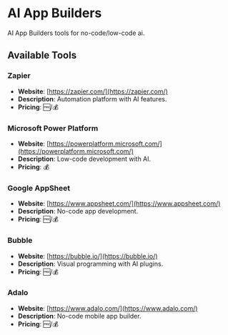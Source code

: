 # AI App Builders

AI App Builders tools for no-code/low-code ai.

## Available Tools

### Zapier
- **Website**: [https://zapier.com/](https://zapier.com/)
- **Description**: Automation platform with AI features.
- **Pricing**: 🆓/💰

### Microsoft Power Platform
- **Website**: [https://powerplatform.microsoft.com/](https://powerplatform.microsoft.com/)
- **Description**: Low-code development with AI.
- **Pricing**: 💰

### Google AppSheet
- **Website**: [https://www.appsheet.com/](https://www.appsheet.com/)
- **Description**: No-code app development.
- **Pricing**: 🆓/💰

### Bubble
- **Website**: [https://bubble.io/](https://bubble.io/)
- **Description**: Visual programming with AI plugins.
- **Pricing**: 🆓/💰

### Adalo
- **Website**: [https://www.adalo.com/](https://www.adalo.com/)
- **Description**: No-code mobile app builder.
- **Pricing**: 🆓/💰


